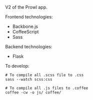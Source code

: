 V2 of the Prowl app.

Frontend technologies:
* Backbone.js
* CoffeeScript
* Sass

Backend technologies:
* Flask

To develop:

	# To compile all .scss file to .css
	sass --watch scss:css

	# To compile all .js files to .coffee
	coffee -cw -o js/ coffee/
